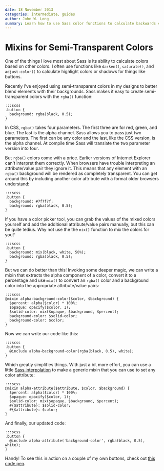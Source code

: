 ```yaml
---
date: 18 November 2013
categories: intermediate, guides
author: John W. Long
summary: Learn how to use Sass color functions to calculate backwards compatible colors for browsers that don't support alpha transparency and wrap up this functionality in a couple of handy mixins.
---
```


# Mixins for Semi-Transparent Colors

One of the things I love most about Sass is its ability to calculate colors based on other colors. I often use functions like <code>darken()</code>, <code>saturate()</code>, and <code>adjust-color()</code> to calculate highlight colors or shadows for things like buttons.

Recently I've enjoyed using semi-transparent colors in my designs to better blend elements with their backgrounds. Sass makes it easy to create semi-transparent colors with the <code>rgba()</code> function:

    :::scss
    .button {
      background: rgba(black, 0.5);
    }

In CSS, <code>rgba()</code> takes four parameters. The first three are for red, green, and blue. The last is the alpha channel. Sass allows you to pass just two parameters. The first can be any color and the last, like the CSS version, is the alpha channel. At compile time Sass will translate the two parameter version into four.

But <code>rgba()</code> colors come with a price. Earlier versions of Internet Explorer can't interpret them correctly. When browsers have trouble interpreting an attribute/value pair they ignore it. This means that any element with an <code>rgba()</code> background will be rendered as completely transparent. You can get around this by including another color attribute with a format older browsers understand:

    :::scss
    .button {
      background: #7f7f7f;
      background: rgba(black, 0.5);
    }

If you have a color picker tool, you can grab the values of the mixed colors yourself and add the additional attribute/value pairs manually, but this can be quite tedius. Why not use the the <code>mix()</code> function to mix the colors for you?

    :::scss
    .button {
      background: mix(black, white, 50%);
      background: rgba(black, 0.5);
    }

But we can do better than this! Invoking some deeper magic, we can write a mixin that extracts the alpha component of a color, convert it to a percentage and use <code>mix()</code> to convert an <code>rgba()</code> color and a background color into the appropriate attribute/value pairs:

    :::scss
    @mixin alpha-background-color($color, $background) {
      $percent: alpha($color) * 100%;
      $opaque: opacify($color, 1);
      $solid-color: mix($opaque, $background, $percent);
      background-color: $solid-color;
      background-color: $color;
    }

Now we can write our code like this:

    :::scss
    .button {
      @include alpha-background-color(rgba(black, 0.5), white);
    }

Which greatly simplifies things. With just a bit more effort, you can use a little [Sass interpolation](http://sass-lang.com/docs/yardoc/file.SASS_REFERENCE.html#interpolation_) to make a generic mixin that you can use to set any color attribute:

    :::scss
    @mixin alpha-attribute($attribute, $color, $background) {
      $percent: alpha($color) * 100%;
      $opaque: opacify($color, 1);
      $solid-color: mix($opaque, $background, $percent);
      #{$attribute}: $solid-color;
      #{$attribute}: $color;
    }

And finally, our updated code:

    :::scss
    .button {
      @include alpha-attribute('background-color', rgba(black, 0.5), white);
    }

Handy! To see this in action on a couple of my own buttons, check out [this code pen](http://codepen.io/jlong/pen/IEpvh).
